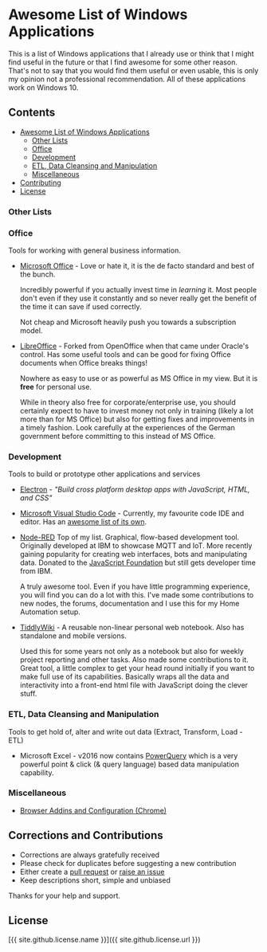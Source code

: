 # Awesome List of Windows Applications
This is a list of Windows applications that I already use or think that I might find useful in the future or that 
I find awesome for some other reason. That's not to say that you would find them useful or even usable, 
this is only my opinion not a professional recommendation.
All of these applications work on Windows 10. 

## Contents
- [Awesome List of Windows Applications](#awesome-list-of-windows-applications)
  - [Other Lists](#other-lists)
  - [Office](#office)
  - [Development](#development)
  - [ETL, Data Cleansing and Manipulation](#etl-data-cleansing-and-manipulation)
  - [Miscellaneous](#miscellaneous)
- [Contributing](#corrections-and-contributions)
- [License](#license)

### Other Lists

### Office
Tools for working with general business information.

- [Microsoft Office](https://products.office.com/en-gb/whats-new-office) - Love or hate it, 
  it is the de facto standard and best of the bunch. 
  
  Incredibly powerful if you actually invest time in *learning* it. Most people don't even if they use it
  constantly and so never really get the benefit of the time it can save if used correctly.

  Not cheap and Microsoft heavily push you towards a subscription model.

- [LibreOffice](https://www.libreoffice.org/) - Forked from OpenOffice when that came under Oracle's control.
  Has some useful tools and can be good for fixing Office documents when Office breaks things!

  Nowhere as easy to use or as powerful as MS Office in my view. But it is **free** for personal use.

  While in theory also free for corporate/enterprise use, you should certainly expect to have to invest money
  not only in training (likely a lot more than for MS Office) but also for getting fixes and improvements in a
  timely fashion. Look carefully at the experiences of the German government before committing to this instead
  of MS Office.

### Development
Tools to build or prototype other applications and services

- [Electron](https://electron.atom.io/) - *"Build cross platform desktop apps with JavaScript, HTML, and CSS"*

- [Microsoft Visual Studio Code](https://code.visualstudio.com/) - Currently, my favourite code IDE and editor. 
   Has an [awesome list of its own](https://github.com/viatsko/awesome-vscode).

- [Node-RED](https://nodered.org/)
  Top of my list. Graphical, flow-based development tool. Originally developed at IBM to showcase MQTT and IoT.
  More recently gaining popularity for creating web interfaces, bots and manipulating data. Donated to the
  [JavaScript Foundation](https://js.foundation/community/projects) but still gets developer time from IBM.
  
  A truly awesome tool. Even if you have little programming experience, you will find you can do a lot with this.
  I've made some contributions to new nodes, the forums, documentation and I use this for my Home Automation setup.

- [TiddlyWiki](http://tiddlywiki.com/) - A reusable non-linear personal web notebook. 
  Also has standalone and mobile versions.

  Used this for some years not only as a notebook but also for weekly project reporting and other tasks. Also made some contributions
  to it. Great tool, a little complex to get your head round initially if you want to make full use of its capabilities.
  Basically wraps all the data and interactivity into a front-end html file with JavaScript doing the clever stuff.

### ETL, Data Cleansing and Manipulation
Tools to get hold of, alter and write out data (Extract, Transform, Load - ETL)

- Microsoft Excel - v2016 now contains [PowerQuery](https://support.office.com/en-gb/article/Introduction-to-Microsoft-Power-Query-for-Excel-6e92e2f4-2079-4e1f-bad5-89f6269cd605) which is a very powerful point & click (& query language) based data manipulation capability.

### Miscellaneous
- [Browser Addins and Configuration (Chrome)](browser-chrome.md)

## Corrections and Contributions
- Corrections are always gratefully received
- Please check for duplicates before suggesting a new contribution
- Either create a [pull request](https://github.com/TotallyInformation/awesome-to-me/pulls) or [raise an issue](https://github.com/TotallyInformation/awesome-to-me/issues)
- Keep descriptions short, simple and unbiased

Thanks for your help and support.

## License
[{{ site.github.license.name }}]({{ site.github.license.url }})
